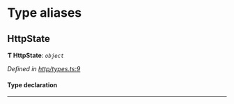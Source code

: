 

# Type aliases

<a id="httpstate"></a>

##  HttpState

**Ƭ HttpState**: *`object`*

*Defined in [http/types.ts:9](https://github.com/polkadot-js/api/blob/0d12b08/packages/rpc-provider/src/http/types.ts#L9)*

#### Type declaration

___

